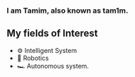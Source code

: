 ### I am Tamim, also known as tam1m. 

## My fields of Interest
- ⚙️ Intelligent System
- 🤖 Robotics
- 🏎️ Autonomous system.
